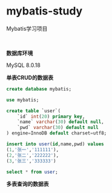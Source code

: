 # mybatis-study
Mybatis学习项目

<br>

**数据库环境**

MySQL 8.0.18

**单表CRUD的数据表**

```sql
create database mybatis;

use mybatis;

create table `user`(
	`id` int(20) primary key,
    `name` varchar(30) default null,
    `pwd` varchar(30) default null
) engine=InnoDB default charset=utf8;

insert into user(id,name,pwd) values
(1,'张一','111111'),
(2,'张二','222222'),
(3,'张三','333333')

select * from user;
```



**多表查询的数据表**

```sql

```

